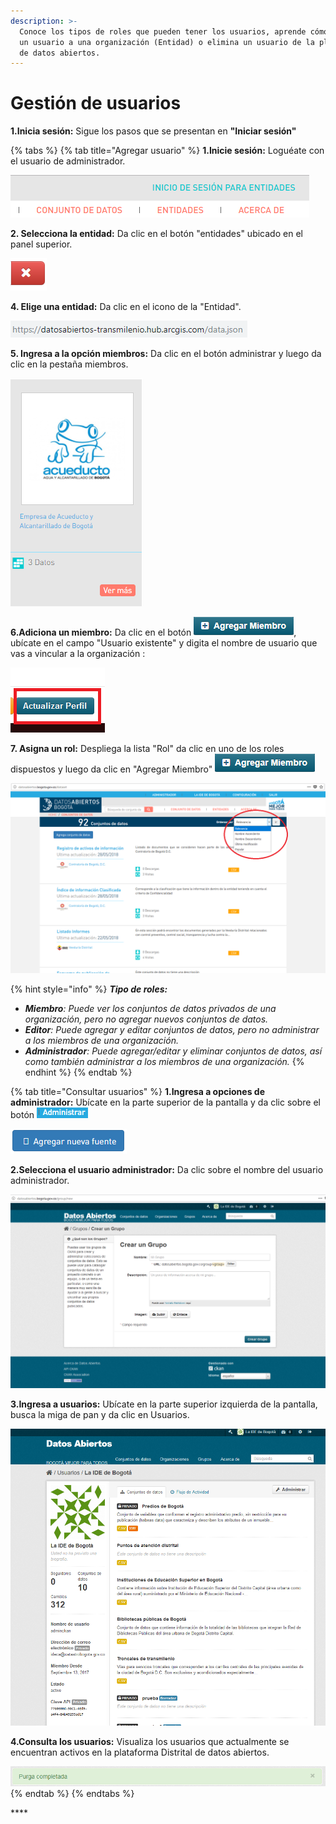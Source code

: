 ```yaml
---
description: >-
  Conoce los tipos de roles que pueden tener los usuarios, aprende cómo asignar
  un usuario a una organización (Entidad) o elimina un usuario de la plataforma
  de datos abiertos.
---
```


# Gestión de usuarios

**1.Inicia sesión:** Sigue los pasos que se presentan en **"Iniciar sesión"**

{% tabs %}
{% tab title="Agregar usuario" %}
**1.Inicie sesión:** Loguéate con el usuario de administrador.

![](../.gitbook/assets/image%20%28221%29.png)

**2. Selecciona la entidad:** Da clic en el botón "entidades" ubicado en el panel superior.

![](../.gitbook/assets/image%20%28184%29.png)

**4. Elige una entidad:** Da clic en el icono de la "Entidad".

![](../.gitbook/assets/image%20%2819%29.png)

**5. Ingresa a la opción miembros:** Da clic en el botón administrar y luego da clic en la pestaña miembros. 

![](../.gitbook/assets/image%20%2818%29.png)

**6.Adiciona un miembro:**  Da clic en el botón ![](../.gitbook/assets/agregar-miembro.png), ubícate en el campo "Usuario existente" y digita el nombre de usuario que vas a vincular a la organización :

![](../.gitbook/assets/image%20%2890%29.png)

**7. Asigna un rol:** Despliega la lista "Rol" da clic en uno de los roles dispuestos y luego da clic en "Agregar Miembro" ![](../.gitbook/assets/agregar-miembro%20%281%29.png) 

![](../.gitbook/assets/image%20%28166%29.png)

{% hint style="info" %}
_**Tipo de roles:**_

* _**Miembro**: Puede ver los conjuntos de datos privados de una organización, pero no agregar nuevos conjuntos de datos._
* _**Editor**:  Puede agregar y editar conjuntos de datos, pero no administrar a los miembros de una organización._
* _**Administrador**:  Puede agregar/editar y eliminar conjuntos de datos, así como también administrar a los miembros de una organización._
{% endhint %}
{% endtab %}

{% tab title="Consultar usuarios" %}
**1.Ingresa a opciones de administrador:** Ubícate en la parte superior de la pantalla y da clic sobre el botón ![](../.gitbook/assets/administrar.PNG) 

![](../.gitbook/assets/image%20%28181%29.png)

**2.Selecciona el usuario administrador:** Da clic sobre el nombre del usuario administrador.

![](../.gitbook/assets/image%20%28117%29.png)

**3.Ingresa a usuarios:** Ubícate en la parte superior izquierda de la pantalla, busca la miga de pan y da clic en Usuarios.

![](../.gitbook/assets/image%20%2816%29.png)

**4.Consulta los usuarios:** Visualiza los usuarios que actualmente se encuentran activos en la plataforma Distrital de datos abiertos.

![](../.gitbook/assets/image%20%28198%29.png)
{% endtab %}
{% endtabs %}

\*\*\*\*

